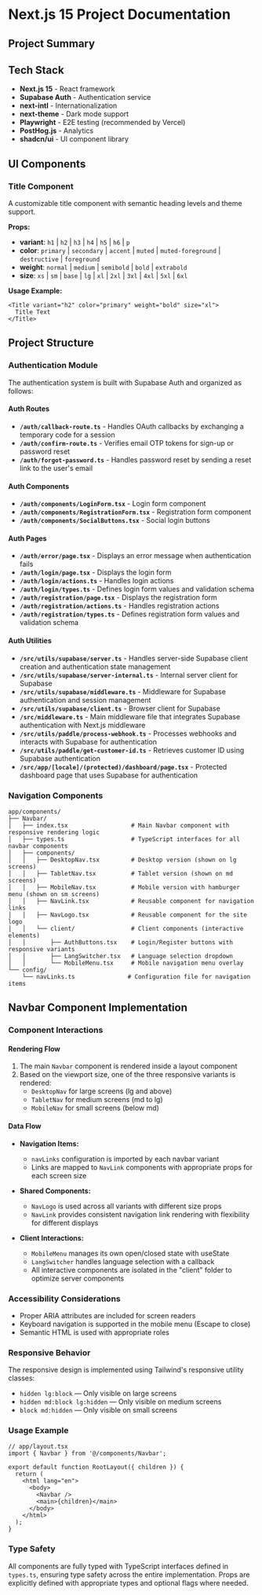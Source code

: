 # Next.js 15 Project Documentation

## Project Summary
<!-- TODO: Add your project summary here -->

## Tech Stack
- **Next.js 15** - React framework
- **Supabase Auth** - Authentication service
- **next-intl** - Internationalization
- **next-theme** - Dark mode support
- **Playwright** - E2E testing (recommended by Vercel)
- **PostHog.js** - Analytics
- **shadcn/ui** - UI component library

## UI Components

### Title Component
A customizable title component with semantic heading levels and theme support.

**Props:**
- **variant**: `h1` | `h2` | `h3` | `h4` | `h5` | `h6` | `p`  
- **color**: `primary` | `secondary` | `accent` | `muted` | `muted-foreground` | `destructive` | `foreground`  
- **weight**: `normal` | `medium` | `semibold` | `bold` | `extrabold`  
- **size**: `xs` | `sm` | `base` | `lg` | `xl` | `2xl` | `3xl` | `4xl` | `5xl` | `6xl`  

**Usage Example:**
```tsx
<Title variant="h2" color="primary" weight="bold" size="xl">
  Title Text
</Title>
```

## Project Structure

### Authentication Module
The authentication system is built with Supabase Auth and organized as follows:

#### Auth Routes
- **`/auth/callback-route.ts`** - Handles OAuth callbacks by exchanging a temporary code for a session
- **`/auth/confirm-route.ts`** - Verifies email OTP tokens for sign-up or password reset
- **`/auth/forgot-password.ts`** - Handles password reset by sending a reset link to the user's email

#### Auth Components
- **`/auth/components/LoginForm.tsx`** - Login form component
- **`/auth/components/RegistrationForm.tsx`** - Registration form component
- **`/auth/components/SocialButtons.tsx`** - Social login buttons

#### Auth Pages
- **`/auth/error/page.tsx`** - Displays an error message when authentication fails
- **`/auth/login/page.tsx`** - Displays the login form
- **`/auth/login/actions.ts`** - Handles login actions
- **`/auth/login/types.ts`** - Defines login form values and validation schema
- **`/auth/registration/page.tsx`** - Displays the registration form
- **`/auth/registration/actions.ts`** - Handles registration actions
- **`/auth/registration/types.ts`** - Defines registration form values and validation schema

#### Auth Utilities
- **`/src/utils/supabase/server.ts`** - Handles server-side Supabase client creation and authentication state management
- **`/src/utils/supabase/server-internal.ts`** - Internal server client for Supabase
- **`/src/utils/supabase/middleware.ts`** - Middleware for Supabase authentication and session management
- **`/src/utils/supabase/client.ts`** - Browser client for Supabase
- **`/src/middleware.ts`** - Main middleware file that integrates Supabase authentication with Next.js middleware
- **`/src/utils/paddle/process-webhook.ts`** - Processes webhooks and interacts with Supabase for authentication
- **`/src/utils/paddle/get-customer-id.ts`** - Retrieves customer ID using Supabase authentication
- **`/src/app/[locale]/(protected)/dashboard/page.tsx`** - Protected dashboard page that uses Supabase for authentication

### Navigation Components

```
app/components/
├── Navbar/
│   ├── index.tsx                  # Main Navbar component with responsive rendering logic
│   ├── types.ts                   # TypeScript interfaces for all navbar components
│   ├── components/
│   │   ├── DesktopNav.tsx         # Desktop version (shown on lg screens)
│   │   ├── TabletNav.tsx          # Tablet version (shown on md screens)
│   │   ├── MobileNav.tsx          # Mobile version with hamburger menu (shown on sm screens)
│   │   ├── NavLink.tsx            # Reusable component for navigation links
│   │   ├── NavLogo.tsx            # Reusable component for the site logo
│   │   └── client/                # Client components (interactive elements)
│   │       ├── AuthButtons.tsx    # Login/Register buttons with responsive variants
│   │       ├── LangSwitcher.tsx   # Language selection dropdown
│   │       └── MobileMenu.tsx     # Mobile navigation menu overlay
└── config/
    └── navLinks.ts               # Configuration file for navigation items
```

## Navbar Component Implementation

### Component Interactions

#### Rendering Flow
1. The main `Navbar` component is rendered inside a layout component
2. Based on the viewport size, one of the three responsive variants is rendered:
   - `DesktopNav` for large screens (lg and above)
   - `TabletNav` for medium screens (md to lg)
   - `MobileNav` for small screens (below md)

#### Data Flow
- **Navigation Items:**
  - `navLinks` configuration is imported by each navbar variant
  - Links are mapped to `NavLink` components with appropriate props for each screen size

- **Shared Components:**
  - `NavLogo` is used across all variants with different size props
  - `NavLink` provides consistent navigation link rendering with flexibility for different displays

- **Client Interactions:**
  - `MobileMenu` manages its own open/closed state with useState
  - `LangSwitcher` handles language selection with a callback
  - All interactive components are isolated in the "client" folder to optimize server components

### Accessibility Considerations
- Proper ARIA attributes are included for screen readers
- Keyboard navigation is supported in the mobile menu (Escape to close)
- Semantic HTML is used with appropriate roles

### Responsive Behavior
The responsive design is implemented using Tailwind's responsive utility classes:
- `hidden lg:block` — Only visible on large screens
- `hidden md:block lg:hidden` — Only visible on medium screens
- `block md:hidden` — Only visible on small screens

### Usage Example
```tsx
// app/layout.tsx
import { Navbar } from '@/components/Navbar';

export default function RootLayout({ children }) {
  return (
    <html lang="en">
      <body>
        <Navbar />
        <main>{children}</main>
      </body>
    </html>
  );
}
```

### Type Safety
All components are fully typed with TypeScript interfaces defined in `types.ts`, ensuring type safety across the entire implementation. Props are explicitly defined with appropriate types and optional flags where needed.